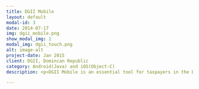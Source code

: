 ```yaml
---
title: DGII Mobile
layout: default
modal-id: 3
date: 2014-07-17
img: dgii_mobile.png
show_modal_img: 1
modal_img: dgii_touch.png
alt: image-alt
project-date: Jan 2015
client: DGII, Domincan Republic
category: Android(Java) and iOS(Object-C)
description: <p>DGII Mobile is an essential tool for taxpayers in the Dominican Republic. the app allows them to find where and how pay your taxes, additionally helps them to find useful information related to their taxes day to day operations.</p><p>As an employee of the Directorate General of internal taxes (DGII) D.R, one of my tasks was to develop and maintain the application for both platforms Android and iOS.</p><div class="work_with"><p class="work_with_title">Technologies that works</p><div class="work_with_body"><p>★ Native development Android(Java)</p><p>★ Native development iOS(Object-c)</p><p>★ C# AND ASP .NET</p><p>★ ORACLE PL/SQL</p></div></div> <div> <div>  <img src="img/portfolio/dgii_mobil_android.png" class="img-responsive img-centered" alt="image-alt"/><a href ="https://play.google.com/store/apps/details?id=gov.dgii.dgiimovil"><img src="img/portfolio/download_android.png" class="img-responsive img-centered" alt="image-alt"/></a> <img src="img/portfolio/dgii_mobil_ios.png" class="img-responsive img-centered" alt="image-alt"/><a href ="https://itunes.apple.com/do/app/dgii-movil/id969596470?l=en&mt=8"><img src="img/portfolio/download_ios.png" class="img-responsive img-centered" alt="image-alt"/></a> </div> </div>

---
```


